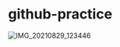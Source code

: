 # github-practice

![IMG_20210829_123446](https://user-images.githubusercontent.com/94315784/143311402-d56cc740-f016-4932-8f05-69e1745507bb.jpg)
